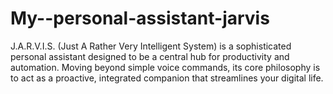 # My--personal-assistant-jarvis
J.A.R.V.I.S. (Just A Rather Very Intelligent System) is a sophisticated personal assistant designed to be a central hub for productivity and automation. Moving beyond simple voice commands, its core philosophy is to act as a proactive, integrated companion that streamlines your digital life.  
